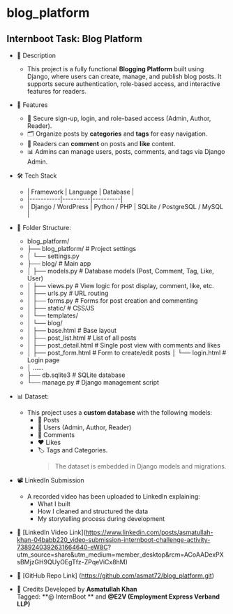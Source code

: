 # blog_platform
## Internboot Task: Blog Platform 

- 📌 Description
   - This project is a fully functional **Blogging Platform** built using Django, where users can create, manage, and publish blog posts. It supports secure authentication, role-based access, and interactive      features for readers.

- 🚀 Features
   - 🔐 Secure sign-up, login, and role-based access (Admin, Author, Reader).
   - 🗂️ Organize posts by **categories** and **tags** for easy navigation.
   - 💬 Readers can **comment** on posts and **like** content.
   - 📊 Admins can manage users, posts, comments, and tags via Django Admin.

- 🛠️ Tech Stack
   - | Framework | Language | Database |
   - |-----------|----------|----------|
   - | Django / WordPress | Python / PHP | SQLite / PostgreSQL / MySQL |

- 📂 Folder Structure:
   - blog_platform/
   -   ├── blog_platform/ # Project settings
   -   │    └── settings.py
   -   ├── blog/ # Main app
   -   │    ├── models.py    # Database models (Post, Comment, Tag, Like, User)
   -   │    ├── views.py     # View logic for post display, comment, like, etc.
   -   │    ├── urls.py      # URL routing
   -   │    ├── forms.py     # Forms for post creation and commenting
   -   │    ├── static/      # CSS/JS
   -   │    └── templates/
   -   │         └── blog/
   -   │              ├── base.html           # Base layout
   -   │              ├── post_list.html      # List of all posts
   -   │              ├── post_detail.html    # Single post view with comments and likes
   -   │              ├── post_form.html      # Form to create/edit posts
       │              └── login.html          # Login page
   -   │                    ......
   -   ├── db.sqlite3        # SQLite database
   -   └── manage.py         # Django management script

- 📊 Dataset:
   - This project uses a **custom database** with the following models:
     - 📝 Posts
     - 👥 Users (Admin, Author, Reader)
     - 💬 Comments
     - ❤️ Likes
     - 🏷️ Tags and Categories.
         > The dataset is embedded in Django models and migrations.
- 📽️ LinkedIn Submission
     - A recorded video has been uploaded to LinkedIn explaining:
       - What I built
       - How I cleaned and structured the data
       - My storytelling process during development
- 🔗 [LinkedIn Video Link](https://www.linkedin.com/posts/asmatullah-khan-04babb220_video-submission-internboot-challenge-activity-7389240392631664640-eW8C? utm_source=share&utm_medium=member_desktop&rcm=ACoAADexPXsBMjzGH9QUyOEgTfz-ZPqeViCx8hM)  
- 🔗 [GitHub Repo Link] (https://github.com/asmat72/blog_platform.git)

- 🙌 Credits
      Developed by **Asmatullah Khan**  
      Tagged: **@ InternBoot ** and **@E2V (Employment Express Verband LLP)**
